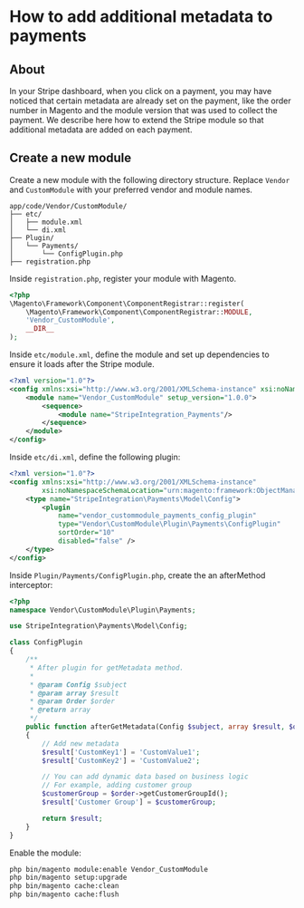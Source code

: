 # How to add additional metadata to payments

## About

In your Stripe dashboard, when you click on a payment, you may have noticed that certain metadata are already set on the payment, like the order number in Magento and the module version that was used to collect the payment. We describe here how to extend the Stripe module so that additional metadata are added on each payment.

## Create a new module

Create a new module with the following directory structure. Replace `Vendor` and `CustomModule` with your preferred vendor and module names.

```
app/code/Vendor/CustomModule/
├── etc/
│   ├── module.xml
│   └── di.xml
├── Plugin/
│   └── Payments/
│       └── ConfigPlugin.php
├── registration.php
```

Inside `registration.php`, register your module with Magento.

```php
<?php
\Magento\Framework\Component\ComponentRegistrar::register(
    \Magento\Framework\Component\ComponentRegistrar::MODULE,
    'Vendor_CustomModule',
    __DIR__
);
```

Inside `etc/module.xml`, define the module and set up dependencies to ensure it loads after the Stripe module.

```xml
<?xml version="1.0"?>
<config xmlns:xsi="http://www.w3.org/2001/XMLSchema-instance" xsi:noNamespaceSchemaLocation="urn:magento:framework:Module/etc/module.xsd">
    <module name="Vendor_CustomModule" setup_version="1.0.0">
        <sequence>
            <module name="StripeIntegration_Payments"/>
        </sequence>
    </module>
</config>
```

Inside `etc/di.xml`, define the following plugin:

```xml
<?xml version="1.0"?>
<config xmlns:xsi="http://www.w3.org/2001/XMLSchema-instance"
        xsi:noNamespaceSchemaLocation="urn:magento:framework:ObjectManager/etc/config.xsd">
    <type name="StripeIntegration\Payments\Model\Config">
        <plugin
            name="vendor_custommodule_payments_config_plugin"
            type="Vendor\CustomModule\Plugin\Payments\ConfigPlugin"
            sortOrder="10"
            disabled="false" />
    </type>
</config>
```

Inside `Plugin/Payments/ConfigPlugin.php`, create the an afterMethod interceptor:

```php
<?php
namespace Vendor\CustomModule\Plugin\Payments;

use StripeIntegration\Payments\Model\Config;

class ConfigPlugin
{
    /**
     * After plugin for getMetadata method.
     *
     * @param Config $subject
     * @param array $result
     * @param Order $order
     * @return array
     */
    public function afterGetMetadata(Config $subject, array $result, $order)
    {
        // Add new metadata
        $result['CustomKey1'] = 'CustomValue1';
        $result['CustomKey2'] = 'CustomValue2';

        // You can add dynamic data based on business logic
        // For example, adding customer group
        $customerGroup = $order->getCustomerGroupId();
        $result['Customer Group'] = $customerGroup;

        return $result;
    }
}
```

Enable the module:

```sh
php bin/magento module:enable Vendor_CustomModule
php bin/magento setup:upgrade
php bin/magento cache:clean
php bin/magento cache:flush
```